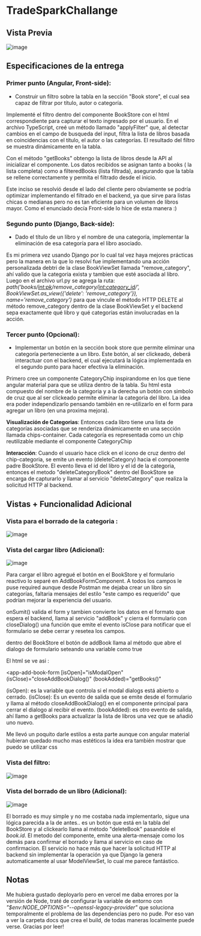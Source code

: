 # TradeSparkChallange

## Vista Previa

![image](https://github.com/user-attachments/assets/ecf20107-8887-4463-ba37-2a2a3f59889c)

## Especificaciones de la entrega

### Primer punto (Angular, Front-side):
- Construir un filtro sobre la tabla en la sección "Book store", el cual sea capaz de filtrar por título, autor o categoría.

Implementé el filtro dentro del componente BookStore con el html correspondiente para capturar el texto ingresado por el usuario. En el archivo TypeScript, creé un método llamado "applyFilter" que, al detectar cambios en el campo de busqueda del input, filtra la lista de libros basada en coincidencias con el título, el autor o las categorías. El resultado del filtro se muestra dinámicamente en la tabla.

Con el método "getBooks" obtengo la lista de libros desde la API al inicializar el componente. Los datos recibidos se asignan tanto a books ( la lista completa) como a filteredBooks (lista filtrada), asegurando que la tabla se rellene correctamente y permita el filtrado desde el inicio.

Este inciso se resolvió desde el lado del cliente pero obviamente se podría optimizar implementando el filtrado en el backend, ya que sirve para listas chicas o medianas pero no es tan eficiente para un volumen de libros mayor. Como el enunciado decía Front-side lo hice de esta manera :)

### Segundo punto (Django, Back-side):
- Dado el título de un libro y el nombre de una categoría, implementar la eliminación de esa categoría para el libro asociado.

Es mi primera vez usando Django por lo cual tal vez haya mejores prácticas pero la manera en la que lo resolví fue implementando una acción personalizada debtri de la clase BookViewSet llamada "remove_category", ahí valido que la categoria exista y tambien que esté asociada al libro. 
Luego en el archivo url.py se agrega la ruta: *path('books/<int:pk>/remove_category/<int:category_id>/', BookViewSet.as_view({'delete': 'remove_category'}), name='remove_category')* para que vincule el método HTTP DELETE al método remove_category dentro de la clase BookViewSet y el backend sepa exactamente qué libro y qué categorías están involucradas en la acción.

### Tercer punto (Opcional):
- Implementar un botón en la sección book store que permite eliminar una categoría perteneciente a un libro. Este botón, al ser clickeado, deberá interactuar con el backend, el cual ejecutará la lógica implementada en el segundo punto para hacer efectiva la eliminación.

Primero cree un componente CategoryChip inspirandome en los que tiene angular material para que se utiliza dentro de la tabla. Su html esta compuesto del nombre de la categoria y a la derecha un botón con simbolo de cruz que al ser clickeado permite eliminar la categoria del libro. La idea era poder independizarlo pensando también en re-utilizarlo en el form para agregar un libro (en una proxima mejora). 

**Visualización de Categorias**: Entonces cada libro tiene una lista de categorías asociadas que se renderiza dinámicamente en una sección llamada chips-container. Cada categoría es representada como un chip reutilizable mediante el componente CategoryChip
  
**Interacción**: Cuando el usuario hace click en el icono de cruz dentro del chip-categoria, se emite un evento (deleteCategory) hacia el componente padre BookStore. El evento lleva el id del libro y el id de la categoria, entonces el metodo "deleteCategoryBook" dentro del BookStore se encarga de capturarlo y llamar al servicio "deleteCategory" que realiza la solicitud HTTP al backend.

## Vistas + Funcionalidad Adicional 


### Vista para el borrado de la categoria :

![image](https://github.com/user-attachments/assets/8822331a-3473-4f59-8c4c-0a7d0c6aa85c)

### Vista del cargar libro (Adicional):

![image](https://github.com/user-attachments/assets/10fdfa19-8ed0-4738-a798-b9ce4d0f1049)

Para cargar el libro agregué el botón en el BookStore y el formulario reactivo lo separé en AddBookFormComponent. A todos los campos le puse required aunque desde Postman me dejaba crear un libro sin categorías, faltaria mensajes del estilo "este campo es requerido" que podrían mejorar la experiencia del usuario. 

onSumit() valida el form y tambien convierte los datos en el formato que espera el backend, llama al servicio "addBook" y cierra el formulario con closeDialog() una función que emite el evento isClose para notificar que el formulario se debe cerrar y resetea los campos. 

dentro del BookStore el botón de addBook llama al método que abre el dialogo de formulario seteando una variable como true

El html se ve asi :

<app-add-book-form
  [isOpen]="isModalOpen"
  (isClose)="closeAddBookDialog()"
  (bookAdded)="getBooks()"
></app-add-book-form>

(isOpen): es la variable que controla si el modal dialogs está abierto o cerrado.
(isClose): Es un evento de salida que se emite desde el formulario y llama al método closeAddBookDialog() en el componente principal para cerrar el dialogo al recibir el evento.
(bookAdded): es otro evento de salida, ahí llamo a getBooks para actualizar la lista de libros una vez que se añadió uno nuevo.

Me llevó un poquito darle estilos a esta parte aunque con angular material hubieran quedado mucho mas estéticos la idea era también mostrar que puedo se utilizar css

### Vista del filtro:

![image](https://github.com/user-attachments/assets/80b6d915-f9e5-44a0-acc5-7b30ca51f48e)


### Vista del borrado de un libro (Adicional):

![image](https://github.com/user-attachments/assets/491a292c-e905-4bf0-9076-5749369a0925)

El borrado es muy simple y no me costaba nada implementarlo, sigue una lógica parecida a la de antes.. es un botón que está en la tabla del BookStore y al clickearlo llama al método "deleteBook" pasandole el *book.id*. El metodo del componente, emite una alerta-mensaje como los demás para confirmar el borrado y llama al servicio en caso de confirmacion. El servicio no hace más que hacer la solicitud HTTP al backend sin implementar la operación ya que Django la genera automaticamente al usar ModelViewSet, lo cual me parece fantástico.

## Notas

Me hubiera gustado deployarlo pero en vercel me daba errores por la versión de Node, traté de configurar la variable de entorno con  *"$env:NODE_OPTIONS="--openssl-legacy-provider"* que soluciona temporalmente el problema 
de las dependencias pero no pude. Por eso van a ver la carpeta docs que crea el build, de todas maneras localmente puede verse. Gracias por leer!
